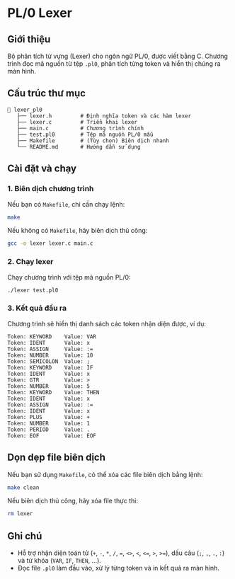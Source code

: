 # PL/0 Lexer

## Giới thiệu
Bộ phân tích từ vựng (Lexer) cho ngôn ngữ PL/0, được viết bằng C. Chương trình đọc mã nguồn từ tệp `.pl0`, phân tích từng token và hiển thị chúng ra màn hình.

## Cấu trúc thư mục
```
📁 lexer_pl0
   ├── lexer.h         # Định nghĩa token và các hàm lexer
   ├── lexer.c         # Triển khai lexer
   ├── main.c          # Chương trình chính
   ├── test.pl0        # Tệp mã nguồn PL/0 mẫu
   ├── Makefile        # (Tùy chọn) Biên dịch nhanh
   └── README.md       # Hướng dẫn sử dụng
```

## Cài đặt và chạy

### 1. Biên dịch chương trình
Nếu bạn có `Makefile`, chỉ cần chạy lệnh:
```sh
make
```
Nếu không có `Makefile`, hãy biên dịch thủ công:
```sh
gcc -o lexer lexer.c main.c
```

### 2. Chạy lexer
Chạy chương trình với tệp mã nguồn PL/0:
```sh
./lexer test.pl0
```

### 3. Kết quả đầu ra
Chương trình sẽ hiển thị danh sách các token nhận diện được, ví dụ:
```
Token: KEYWORD    Value: VAR
Token: IDENT      Value: x
Token: ASSIGN     Value: :=
Token: NUMBER     Value: 10
Token: SEMICOLON  Value: ;
Token: KEYWORD    Value: IF
Token: IDENT      Value: x
Token: GTR        Value: >
Token: NUMBER     Value: 5
Token: KEYWORD    Value: THEN
Token: IDENT      Value: x
Token: ASSIGN     Value: :=
Token: IDENT      Value: x
Token: PLUS       Value: +
Token: NUMBER     Value: 1
Token: PERIOD     Value: .
Token: EOF        Value: EOF
```

## Dọn dẹp file biên dịch
Nếu bạn sử dụng `Makefile`, có thể xóa các file biên dịch bằng lệnh:
```sh
make clean
```
Nếu biên dịch thủ công, hãy xóa file thực thi:
```sh
rm lexer
```

## Ghi chú
- Hỗ trợ nhận diện toán tử (`+`, `-`, `*`, `/`, `=`, `<>`, `<`, `<=`, `>`, `>=`), dấu câu (`;`, `,`, `.`, `:`) và từ khóa (`VAR`, `IF`, `THEN`, ...).
- Đọc file `.pl0` làm đầu vào, xử lý từng token và in kết quả ra màn hình.

